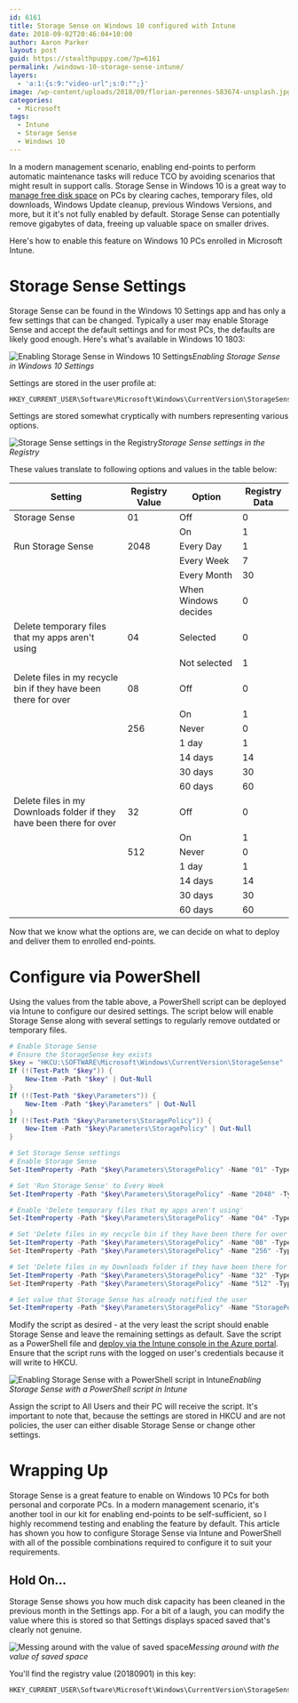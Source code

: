 ```yaml
---
id: 6161
title: Storage Sense on Windows 10 configured with Intune
date: 2018-09-02T20:46:04+10:00
author: Aaron Parker
layout: post
guid: https://stealthpuppy.com/?p=6161
permalink: /windows-10-storage-sense-intune/
layers:
  - 'a:1:{s:9:"video-url";s:0:"";}'
image: /wp-content/uploads/2018/09/florian-perennes-583674-unsplash.jpg
categories:
  - Microsoft
tags:
  - Intune
  - Storage Sense
  - Windows 10
---
```

In a modern management scenario, enabling end-points to perform automatic maintenance tasks will reduce TCO by avoiding scenarios that might result in support calls. Storage Sense in Windows 10 is a great way to [manage free disk space](https://support.microsoft.com/en-us/help/12425/windows-10-free-up-drive-space) on PCs by clearing caches, temporary files, old downloads, Windows Update cleanup, previous Windows Versions, and more, but it it's not fully enabled by default. Storage Sense can potentially remove gigabytes of data, freeing up valuable space on smaller drives.

Here's how to enable this feature on Windows 10 PCs enrolled in Microsoft Intune.

# Storage Sense Settings

Storage Sense can be found in the Windows 10 Settings app and has only a few settings that can be changed. Typically a user may enable Storage Sense and accept the default settings and for most PCs, the defaults are likely good enough. Here's what's available in Windows 10 1803:

![Enabling Storage Sense in Windows 10 Settings](https://stealthpuppy.com/wp-content/uploads/2018/09/Windows10StorageSense.png)*Enabling Storage Sense in Windows 10 Settings*

Settings are stored in the user profile at:

```
HKEY_CURRENT_USER\Software\Microsoft\Windows\CurrentVersion\StorageSense\Parameters\StoragePolicy
```

 Settings are stored somewhat cryptically with numbers representing various options.

![Storage Sense settings in the Registry](https://stealthpuppy.com/wp-content/uploads/2018/09/StorageSense-Registry.png)*Storage Sense settings in the Registry*

These values translate to following options and values in the table below:

|Setting                                                             |Registry Value|Option              |Registry Data|
|--------------------------------------------------------------------|--------------|--------------------|-------------|
|Storage Sense                                                       |01            |Off                 |0            |
|                                                                    |              |On                  |1            |
|Run Storage Sense                                                   |2048          |Every Day           |1            |
|                                                                    |              |Every Week          |7            |
|                                                                    |              |Every Month         |30           |
|                                                                    |              |When Windows decides|0            |
|Delete temporary files that my apps aren't using                    |04            |Selected            |0            |
|                                                                    |              |Not selected        |1            |
|Delete files in my recycle bin if they have been there for over     |08            |Off                 |0            |
|                                                                    |              |On                  |1            |
|                                                                    |256           |Never               |0            |
|                                                                    |              |1 day               |1            |
|                                                                    |              |14 days             |14           |
|                                                                    |              |30 days             |30           |
|                                                                    |              |60 days             |60           |
|Delete files in my Downloads folder if they have been there for over|32            |Off                 |0            |
|                                                                    |              |On                  |1            |
|                                                                    |512           |Never               |0            |
|                                                                    |              |1 day               |1            |
|                                                                    |              |14 days             |14           |
|                                                                    |              |30 days             |30           |
|                                                                    |              |60 days             |60           |


Now that we know what the options are, we can decide on what to deploy and deliver them to enrolled end-points.

# Configure via PowerShell

Using the values from the table above, a PowerShell script can be deployed via Intune to configure our desired settings. The script below will enable Storage Sense along with several settings to regularly remove outdated or temporary files.

```powershell
# Enable Storage Sense
# Ensure the StorageSense key exists
$key = "HKCU:\SOFTWARE\Microsoft\Windows\CurrentVersion\StorageSense"
If (!(Test-Path "$key")) {
    New-Item -Path "$key" | Out-Null
}
If (!(Test-Path "$key\Parameters")) {
    New-Item -Path "$key\Parameters" | Out-Null
}
If (!(Test-Path "$key\Parameters\StoragePolicy")) {
    New-Item -Path "$key\Parameters\StoragePolicy" | Out-Null
}

# Set Storage Sense settings
# Enable Storage Sense
Set-ItemProperty -Path "$key\Parameters\StoragePolicy" -Name "01" -Type DWord -Value 1

# Set 'Run Storage Sense' to Every Week
Set-ItemProperty -Path "$key\Parameters\StoragePolicy" -Name "2048" -Type DWord -Value 7

# Enable 'Delete temporary files that my apps aren't using'
Set-ItemProperty -Path "$key\Parameters\StoragePolicy" -Name "04" -Type DWord -Value 1

# Set 'Delete files in my recycle bin if they have been there for over' to 14 days
Set-ItemProperty -Path "$key\Parameters\StoragePolicy" -Name "08" -Type DWord -Value 1
Set-ItemProperty -Path "$key\Parameters\StoragePolicy" -Name "256" -Type DWord -Value 14

# Set 'Delete files in my Downloads folder if they have been there for over' to 60 days
Set-ItemProperty -Path "$key\Parameters\StoragePolicy" -Name "32" -Type DWord -Value 1
Set-ItemProperty -Path "$key\Parameters\StoragePolicy" -Name "512" -Type DWord -Value 60

# Set value that Storage Sense has already notified the user
Set-ItemProperty -Path "$key\Parameters\StoragePolicy" -Name "StoragePoliciesNotified" -Type DWord -Value 1
```

Modify the script as desired - at the very least the script should enable Storage Sense and leave the remaining settings as default. Save the script as a PowerShell file and [deploy via the Intune console in the Azure portal](https://docs.microsoft.com/en-us/intune/intune-management-extension). Ensure that the script runs with the logged on user's credentials because it will write to HKCU.

![Enabling Storage Sense with a PowerShell script in Intune](https://stealthpuppy.com/wp-content/uploads/2018/09/StorageSense-PowerShellIntune.png)*Enabling Storage Sense with a PowerShell script in Intune*

Assign the script to All Users and their PC will receive the script. It's important to note that, because the settings are stored in HKCU and are not policies, the user can either disable Storage Sense or change other settings.

# Wrapping Up

Storage Sense is a great feature to enable on Windows 10 PCs for both personal and corporate PCs. In a modern management scenario, it's another tool in our kit for enabling end-points to be self-sufficient, so I highly recommend testing and enabling the feature by default. This article has shown you how to configure Storage Sense via Intune and PowerShell with all of the possible combinations required to configure it to suit your requirements.

## Hold On...

Storage Sense shows you how much disk capacity has been cleaned in the previous month in the Settings app. For a bit of a laugh, you can modify the value where this is stored so that Settings displays spaced saved that's clearly not genuine.

![Messing around with the value of saved space](https://stealthpuppy.com/wp-content/uploads/2018/09/StorageSense-SpaceSaved.png)*Messing around with the value of saved space*

You'll find the registry value (20180901) in this key:

```
HKEY_CURRENT_USER\Software\Microsoft\Windows\CurrentVersion\StorageSense\Parameters\StoragePolicy\SpaceHistory
```
